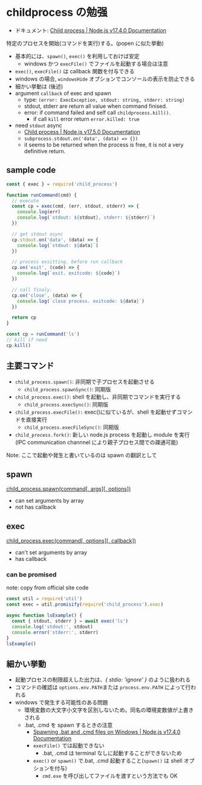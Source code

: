 # childprocess の勉强

- ドキュメント: [Child process \| Node\.js v17\.4\.0 Documentation](https://nodejs.org/api/child_process.html)

特定のプロセスを開始(コマンドを実行)する。(popen に似た挙動)

- 基本的には、`spawn()`, `exec()` を利用しておけば安定
  - windows かつ `execFile()` でファイルを起動する場合は注意
- `exec()`, `execFile()` は callback 関数を付与できる
- windows の場合, `windowsHide` オプションでコンソールの表示を防止できる
- 細かい挙動は (後述)
- argument `callback` of exec and spawn
  - type: `(error: ExecException, stdout: string, stderr: string)`
  - stdout, stderr are return all value when command finised.
  - error: if command failed and self call `childprocess.kill()`.
    - if call `kill` error return `error.killed: true`
- need `stdout` async
  - [Child process \| Node\.js v17\.5\.0 Documentation](https://nodejs.org/api/child_process.html#subprocessstdout)
  - `subprocess.stdout.on('data', (data) => {})`
  - it seems to be returned when the process is free, it is not a very definitive return.

## sample code

```js
const { exec } = require('child_process')

function runCommand(cmd) {
  // execute
  const cp = exec(cmd, (err, stdout, stderr) => {
    console.log(err)
    console.log(`stdout: ${stdout}, stderr: ${stderr}`)
  })

  // get stdout async
  cp.stdout.on('data', (data) => {
    console.log(`stdout: ${data}`)
  })

  // process exsitting. before run callback
  cp.on('exit', (code) => {
    console.log(`exit. exitcode: ${code}`)
  })

  // call finaly.
  cp.on('close', (data) => {
    console.log(`close process. exitcode: ${data}`)
  })

  return cp
}

const cp = runCommand('ls')
// kill if need
cp.kill()
```

## 主要コマンド

- `child_process.spawn()`: 非同期で子プロセスを起動させる
  - `child_process.spawnSync()`: 同期版
- `child_process.exec()`: shell を起動し、非同期でコマンドを実行する
  - `child_process.execSync()`: 同期版
- `child_process.execFile():` exec()に似ているが、shell を起動せずコマンドを直接実行
  - `child_process.execFileSync()`: 同期版
- `child_process.fork()`: 新しい node.js process を起動し module を実行(IPC communication channnel により親子プロセス間での疎通可能)

Note: ここで起動や発生と書いているのは spawn の翻訳として

## spawn

[child_process.spawn(command[, args][, options])](https://nodejs.org/api/child_process.html#child_processspawncommand-args-options)

- can set arguments by array
- not has callback

## exec

[child_process.exec(command[, options][, callback])](https://nodejs.org/api/child_process.html#child_processexeccommand-options-callback)

- can't set arguments by array
- has callback

### can be promised

note: copy from official site code

```js
const util = require('util')
const exec = util.promisify(require('child_process').exec)

async function lsExample() {
  const { stdout, stderr } = await exec('ls')
  console.log('stdout:', stdout)
  console.error('stderr:', stderr)
}
lsExample()
```

## 細かい挙動

- 起動プロセスの制限超えした出力は、_{ stdio: 'ignore' }_ のように扱われる
- コマンドの確認は `options.env.PATH`または `process.env.PATH` によって行われる
- windows で発生する可能性のある問題
  - 環境変数の大文字小文字を区別しないため。同名の環境変数値が上書きされる
  - .bat, .cmd を spawn するときの注意
    - [Spawning .bat and .cmd files on Windows \| Node\.js v17\.4\.0 Documentation](https://nodejs.org/api/child_process.html#spawning-bat-and-cmd-files-on-windows)
    - `execFile()` では起動できない
      - .bat, .cmd は terminal なしに起動することができないため
    - `exec()` or `spawn()` で.bat, .cmd 起動すること(`spawn()` は shell オプションを付与)
      - `cmd.exe` を呼び出してファイルを渡すという方法でも OK
